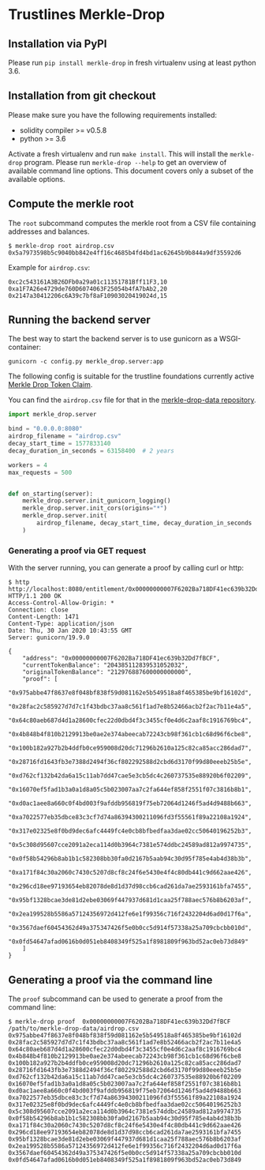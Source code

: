 # Trustlines Merkle-Drop

## Installation via PyPI

Please run `pip install merkle-drop` in fresh virtualenv using at
least python 3.6.

## Installation from git checkout

Please make sure you have the following requirements installed:

- solidity compiler >= v0.5.8
- python >= 3.6

Activate a fresh virtualenv and run `make install`. This will install
the `merkle-drop` program. Please run `merkle-drop --help` to get an
overview of available command line options. This document covers only
a subset of the available options.


## Compute the merkle root

The `root` subcommand computes the merkle root from a CSV file
containing addresses and balances.

```shell
$ merkle-drop root airdrop.csv
0x5a7973598b5c9040bb842e4ff16c4685b4fd4bd1ac62645b9b844a9df35592d6
```

Example for `airdrop.csv`:
```CSV
0xc2c543161A3B26DFb0a29a01c11351781Bff11F3,10
0xa1F7A26e4729de760D6074063F25054b4fA7bAb2,20
0x2147a30412206c6A39c7bf8aF10903020419024d,15
```

## Running the backend server

The best way to start the backend server is to use gunicorn as a WSGI-container:

```shell
gunicorn -c config.py merkle_drop.server:app
```

The following config is suitable for the trustline foundations
currently active [Merkle Drop Token
Claim](https://trustlines.foundation/merkle-drop.html).

You can find the `airdrop.csv` file for that in the [merkle-drop-data
repository](https://github.com/trustlines-protocol/merkle-drop-data).

```python
import merkle_drop.server

bind = "0.0.0.0:8080"
airdrop_filename = "airdrop.csv"
decay_start_time = 1577833140
decay_duration_in_seconds = 63158400  # 2 years

workers = 4
max_requests = 500


def on_starting(server):
    merkle_drop.server.init_gunicorn_logging()
    merkle_drop.server.init_cors(origins="*")
    merkle_drop.server.init(
        airdrop_filename, decay_start_time, decay_duration_in_seconds
    )
```

### Generating a proof via GET request

With the server running, you can generate a proof by calling curl or http:
```
$ http http://localhost:8080/entitlement/0x00000000007F6202Ba718DF41ec639b32Dd7fBCF
HTTP/1.1 200 OK
Access-Control-Allow-Origin: *
Connection: close
Content-Length: 1471
Content-Type: application/json
Date: Thu, 30 Jan 2020 10:43:55 GMT
Server: gunicorn/19.9.0

{
    "address": "0x00000000007F6202Ba718DF41ec639b32Dd7fBCF",
    "currentTokenBalance": "204385112839531052032",
    "originalTokenBalance": "212976887600000000000",
    "proof": [
        "0x975abbe47f8637e8f048bf838f59d081162e5b549518a8f465385be9bf16102d",
        "0x28fac2c585927d7d7c1f43bdbc37aa8c561f1ad7e8b52466acb2f2ac7b11e4a5",
        "0x64c80aeb687d4d1a28600cfec22d0dbd4f3c3455cf0e4d6c2aaf8c1916769bc4",
        "0x4b848b4f810b2129913be0ae2e374abeecab72243cb98f361cb1c68d96f6cbe8",
        "0x100b182a927b2b4ddfb0ce959008d20dc71296b2610a125c82ca85acc286dad7",
        "0x28716fd1643fb3e7388d2494f36cf802292588d2cbd6d3170f99d80eeeb25b5e",
        "0xd762cf132b42da6a15c11ab7dd47cae5e3cb5dc4c260737535e88920b6f02209",
        "0x16070ef5fad1b3a0a1d8a05c5b023007aa7c2fa644ef858f2551f07c3816b8b1",
        "0xd0ac1aee8a660c0f4bd003f9afddb956819f75eb72064d1246f5ad4d9488b663",
        "0xa7022577eb35dbce83c3cf7d74a86394300211096fd3f55561f89a22108a1924",
        "0x317e02325e8f0bd9dec6afc4449fc4e0cb8bfbedfaa3dae02cc50640196252b3",
        "0x5c308d95607cce2091a2eca114d0b3964c7381e574ddbc24589ad812a9974735",
        "0x0f58b54296b8ab1b1c582308bb30fa0d2167b5aab94c30d95f785e4ab4d38b3b",
        "0xa171f84c30a2060c7430c5207d8cf8c24f6e5430e4f4c80db441c9d662aae426",
        "0x296cd18ee97193654eb82078de8d1d37d98ccb6cad261da7ae2593161bfa7455",
        "0x95bf1328bcae3de81d2ebe03069f447937d681d1caa25f788aec576b8b6203af",
        "0x2ea199528b5586a57124356972d412fe6e1f99356c716f2432204d6ad0d17f6a",
        "0x3567daef60454362d49a375347426f5e0b0cc5d914f57338a25a709cbcbb010d",
        "0x0fd54647afad0616b0d051eb8408349f525a1f8981809f963bd52ac0eb73d849"
    ]
}
```

## Generating a proof via the command line

The `proof` subcommand can be used to generate a proof from the command line:

```
$ merkle-drop proof  0x00000000007F6202Ba718DF41ec639b32Dd7fBCF /path/to/merkle-drop-data/airdrop.csv
0x975abbe47f8637e8f048bf838f59d081162e5b549518a8f465385be9bf16102d 0x28fac2c585927d7d7c1f43bdbc37aa8c561f1ad7e8b52466acb2f2ac7b11e4a5 0x64c80aeb687d4d1a28600cfec22d0dbd4f3c3455cf0e4d6c2aaf8c1916769bc4 0x4b848b4f810b2129913be0ae2e374abeecab72243cb98f361cb1c68d96f6cbe8 0x100b182a927b2b4ddfb0ce959008d20dc71296b2610a125c82ca85acc286dad7 0x28716fd1643fb3e7388d2494f36cf802292588d2cbd6d3170f99d80eeeb25b5e 0xd762cf132b42da6a15c11ab7dd47cae5e3cb5dc4c260737535e88920b6f02209 0x16070ef5fad1b3a0a1d8a05c5b023007aa7c2fa644ef858f2551f07c3816b8b1 0xd0ac1aee8a660c0f4bd003f9afddb956819f75eb72064d1246f5ad4d9488b663 0xa7022577eb35dbce83c3cf7d74a86394300211096fd3f55561f89a22108a1924 0x317e02325e8f0bd9dec6afc4449fc4e0cb8bfbedfaa3dae02cc50640196252b3 0x5c308d95607cce2091a2eca114d0b3964c7381e574ddbc24589ad812a9974735 0x0f58b54296b8ab1b1c582308bb30fa0d2167b5aab94c30d95f785e4ab4d38b3b 0xa171f84c30a2060c7430c5207d8cf8c24f6e5430e4f4c80db441c9d662aae426 0x296cd18ee97193654eb82078de8d1d37d98ccb6cad261da7ae2593161bfa7455 0x95bf1328bcae3de81d2ebe03069f447937d681d1caa25f788aec576b8b6203af 0x2ea199528b5586a57124356972d412fe6e1f99356c716f2432204d6ad0d17f6a 0x3567daef60454362d49a375347426f5e0b0cc5d914f57338a25a709cbcbb010d 0x0fd54647afad0616b0d051eb8408349f525a1f8981809f963bd52ac0eb73d849
```
